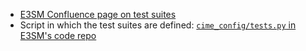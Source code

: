 
- [E3SM Confluence page on test suites](https://acme-climate.atlassian.net/wiki/spaces/DOC/pages/17006931/Running+the+tests)
- Script in which the test suites are defined: [`cime_config/tests.py` in E3SM's code repo](https://github.com/E3SM-Project/E3SM/blob/master/cime_config/tests.py)
